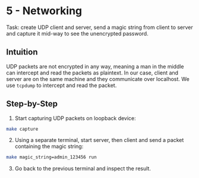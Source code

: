# 5 - Networking

Task: create UDP client and server, send a magic string from client to server and capture it mid-way to see the unencrypted password.

## Intuition
UDP packets are not encrypted in any way, meaning a man in the middle can intercept and read the packets as plaintext.
In our case, client and server are on the same machine and they communicate over localhost.
We use `tcpdump` to intercept and read the packet.

## Step-by-Step

1. Start capturing UDP packets on loopback device:
``` bash
make capture
```

2. Using a separate terminal, start server, then client and send a packet containing the magic string:
``` bash
make magic_string=admin_123456 run
```

3. Go back to the previous terminal and inspect the result.